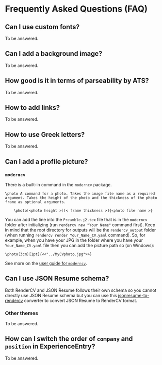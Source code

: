 # Frequently Asked Questions (FAQ)

## Can I use custom fonts?

To be answered.

## Can I add a background image?

To be answered.

## How good is it in terms of parseability by ATS?

To be answered.

## How to add links?

To be answered.

## How to use Greek letters?

To be answered.

## Can I add a profile picture?

### `moderncv`

There is a built-in command in the `moderncv` package.

    \photo A command for a photo. Takes the image file name as a required argument. Takes the height of the photo and the thickness of the photo frame as optional arguments.

        \photo[<photo height >][< frame thickness >]{<photo file name >}

You can add the line into the `Preamble.j2.tex` file that is in the `moderncv` folder after initializing (run ```rendercv new "Your Name"``` command first). Keep in mind that the root directory for outputs will be the `rendercv_output` folder (when running ```rendercv render Your_Name_CV.yaml``` command). So, for example, when you have your JPG in the folder where you have your `Your_Name_CV.yaml` file then you can add the picture path so (on Windows):
```
\photo[3cm][1pt]{<<"../MyCVphoto.jpg">>}
```

See more on the [user guide for `moderncv`](https://ctan.math.washington.edu/tex-archive/macros/latex/contrib/moderncv/manual/moderncv_userguide.pdf).

## Can I use JSON Resume schema?

Both RenderCV and JSON Resume follows their own schema so you cannot directly use JSON Resume schema but you can use this [jsonresume-to-rendercv](https://github.com/guruor/jsonresume-to-rendercv) converter to convert JSON Resume to RenderCV format.


### Other themes

To be answered.

## How can I switch the order of `company` and `position` in ExperienceEntry?

To be answered.
